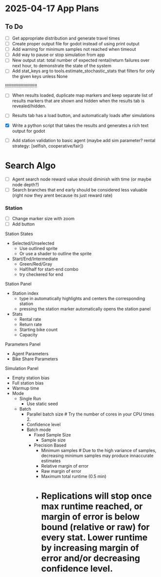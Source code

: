 # 2025-04-17 App Plans


## To Do
- [ ] Get appropriate distribution and generate travel times
- [ ] Create proper output file for godot instead of using print output
- [ ] Add warning for minimum samples not reached when timeout
- [ ] Add way to pause or stop simulation from app
- [ ] New output stat: total number of expected rental/return failures over next hour, to demonstrate the state of the system
- [ ] Add stat_keys arg to tools.estimate_stochastic_stats that filters for only the given keys unless None

!!!!!!!!!!!!!!!!!!!!!!!!!!
- [ ] When results loaded, duplicate map markers and keep separate list of results markers that are shown and hidden when the results tab is revealed/hidden.
- [ ] Results tab has a load button, and automatically loads after simulations

- [x] Write a python script that takes the results and generates a rich text output for godot
- [ ] Add station validation to basic agent (maybe add sim parameter? rental strategy: [selfish, cooperative/fair])
  
# Search Algo 
- [ ] Agent search node reward value should diminish with time (or maybe node depth?)
- [ ] Search branches that end early should be considered less valuable (right now they arent because its just reward rate)

### Station
- [ ] Change marker size with zoom
- [ ] Add button

Station States
- Selected/Unselected
  - Use outlined sprite
  - Or use a shader to outline the sprite
- Start/End/Intermediate
  - Green/Red/Gray
  - Half/half for start-end combo
  - try checkered for end

Station Panel
- Station index
  - type in automatically highlights and centers the corresponding station
  - pressing the station marker automatically opens the station panel
- Stats
  - Rental rate
  - Return rate
  - Starting bike count
  - Capacity


Parameters Panel
- Agent Parameters
- Bike Share Parameters

Simulation Panel
- Empty station bias
- Full station bias
- Warmup time
- Mode
  - Single Run
    - Use static seed
  - Batch
    - Parallel batch size # Try the number of cores in your CPU times 2.
    - Confidence level
    - Batch mode
      - Fixed Sample Size
        - Sample size
      - Precision Based
        - Minimum samples # Due to the high variance of samples, decreasing minimum samples may produce innaccurate estimates
        - Relative margin of error
        - Raw margin of error 
        - Maximum total runtime (0.5 min)
        - # Replications will stop once max runtime reached, or margin of error is below bound (relative or raw) for every stat. Lower runtime by increasing margin of error and/or decreasing confidence level.